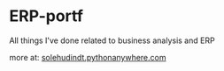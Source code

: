 # ERP-portf
All things I've done related to business analysis and ERP

more at: [solehudindt.pythonanywhere.com](https://solehudindt.pythonanywhere.com/portofolio)

